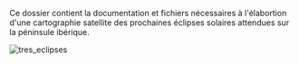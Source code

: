 Ce dossier contient la documentation et fichiers nécessaires à l'élabortion d'une cartographie satellite des prochaines éclipses solaires attendues sur la péninsule ibérique.

![tres_eclipses](https://github.com/raphadasilva/blog_rdasilva/blob/master/geographie/tres_eclipses/data/eclipses_espana.jpg)
